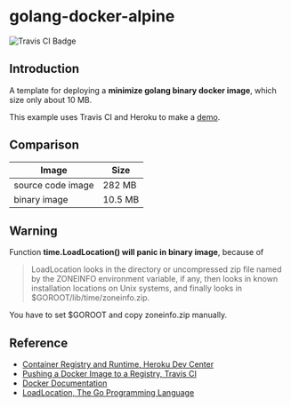 # golang-docker-alpine

![Travis CI Badge](https://travis-ci.org/dinos80152/golang-docker-alpine.svg?branch=master)

## Introduction

A template for deploying a **minimize golang binary docker image**, which size only about 10 MB.

This example uses Travis CI and Heroku to make a [demo](https://golang-docker-alpine.herokuapp.com/).

## Comparison

| Image             | Size    |
| ----------------- | ------- |
| source code image | 282 MB  |
| binary image      | 10.5 MB |

## Warning

Function **time.LoadLocation() will panic in binary image**, because of

> LoadLocation looks in the directory or uncompressed zip file named by the ZONEINFO environment variable, if any, then looks in known installation locations on Unix systems, and finally looks in $GOROOT/lib/time/zoneinfo.zip.

You have to set $GOROOT and copy zoneinfo.zip manually.

## Reference

* [Container Registry and Runtime, Heroku Dev Center](https://devcenter.heroku.com/articles/container-registry-and-runtime)
* [Pushing a Docker Image to a Registry, Travis CI](https://docs.travis-ci.com/user/docker/#Pushing-a-Docker-Image-to-a-Registry)
* [Docker Documentation](https://docs.docker.com/)
* [LoadLocation, The Go Programming Language](https://golang.org/pkg/time/#LoadLocation)